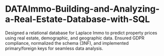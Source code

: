 # DATAImmo-Building-and-Analyzing-a-Real-Estate-Database-with-SQL
Designed a relational database for Laplace Immo to predict property prices using real estate, demographic, and geographic data. Ensured GDPR compliance, normalized the schema (3NF), and implemented primary/foreign keys for seamless data analysis.
